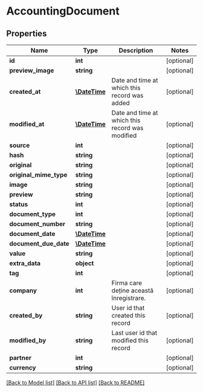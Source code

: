 # AccountingDocument

## Properties
Name | Type | Description | Notes
------------ | ------------- | ------------- | -------------
**id** | **int** |  | [optional] 
**preview_image** | **string** |  | [optional] 
**created_at** | [**\DateTime**](\DateTime.md) | Date and time at which this record was added | [optional] 
**modified_at** | [**\DateTime**](\DateTime.md) | Date and time at which this record was modified | [optional] 
**source** | **int** |  | [optional] 
**hash** | **string** |  | [optional] 
**original** | **string** |  | [optional] 
**original_mime_type** | **string** |  | [optional] 
**image** | **string** |  | [optional] 
**preview** | **string** |  | [optional] 
**status** | **int** |  | [optional] 
**document_type** | **int** |  | [optional] 
**document_number** | **string** |  | [optional] 
**document_date** | [**\DateTime**](\DateTime.md) |  | [optional] 
**document_due_date** | [**\DateTime**](\DateTime.md) |  | [optional] 
**value** | **string** |  | [optional] 
**extra_data** | **object** |  | [optional] 
**tag** | **int** |  | [optional] 
**company** | **int** | Firma care deține această înregistrare. | [optional] 
**created_by** | **string** | User id that created this record | [optional] 
**modified_by** | **string** | Last user id that modified this record | [optional] 
**partner** | **int** |  | [optional] 
**currency** | **string** |  | [optional] 

[[Back to Model list]](../README.md#documentation-for-models) [[Back to API list]](../README.md#documentation-for-api-endpoints) [[Back to README]](../README.md)



